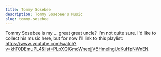 ```yaml
---
title: Tommy Sosebee
description: Tommy Sosebee's Music
slug: tommy-sosebee
---
```


Tommy Sosebee is my ... great great uncle? I'm not quite sure. I'd like to collect his music here, but for now I'll link to this playlist: https://www.youtube.com/watch?v=khT0DEmuPL4&list=PLpXQIGmoWneojjV5HmeIhgUdKuHpNWnEN.
